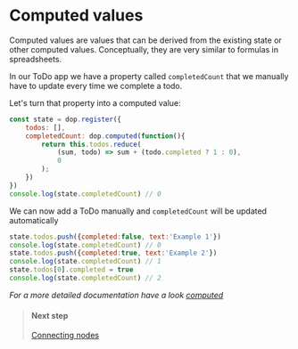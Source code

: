 
# Computed values

Computed values are values that can be derived from the existing state or other computed values. Conceptually, they are very similar to formulas in spreadsheets.

In our ToDo app we have a property called `completedCount` that we manually have to update every time we complete a todo.

Let's turn that property into a computed value:
```js
const state = dop.register({
    todos: [],
    completedCount: dop.computed(function(){
        return this.todos.reduce(
            (sum, todo) => sum + (todo.completed ? 1 : 0),
            0
        );
    })
})
console.log(state.completedCount) // 0
```

We can now add a ToDo manually and `completedCount` will be updated automatically

```js
state.todos.push({completed:false, text:'Example 1'})
console.log(state.completedCount) // 0
state.todos.push({completed:true, text:'Example 2'})
console.log(state.completedCount) // 1
state.todos[0].completed = true
console.log(state.completedCount) // 2
```

*For a more detailed documentation have a look [computed](/api/javascript/computed)*


> #### Next step
> [Connecting nodes](/guide/javascript/connecting-nodes)

